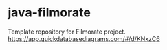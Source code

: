 # java-filmorate
Template repository for Filmorate project.
https://app.quickdatabasediagrams.com/#/d/KNxzC6
